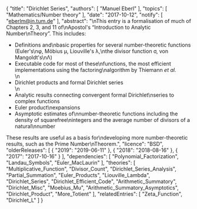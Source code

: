 {
    "title": "Dirichlet Series",
    "authors": [
        "Manuel Eberl"
    ],
    "topics": [
        "Mathematics/Number theory"
    ],
    "date": "2017-10-12",
    "notify": [
        "eberlm@in.tum.de"
    ],
    "abstract": "\nThis entry is a formalisation of much of Chapters 2, 3, and 11 of\nApostol's &ldquo;Introduction to Analytic Number\nTheory&rdquo;. This includes: <ul> <li>Definitions and\nbasic properties for several number-theoretic functions (Euler's\n&phi;, M&ouml;bius &mu;, Liouville's &lambda;,\nthe divisor function &sigma;, von Mangoldt's\n&Lambda;)</li> <li>Executable code for most of these\nfunctions, the most efficient implementations using the factoring\nalgorithm by Thiemann <i>et al.</i></li>\n<li>Dirichlet products and formal Dirichlet series</li>\n<li>Analytic results connecting convergent formal Dirichlet\nseries to complex functions</li> <li>Euler product\nexpansions</li> <li>Asymptotic estimates of\nnumber-theoretic functions including the density of squarefree\nintegers and the average number of divisors of a natural\nnumber</li> </ul> These results are useful as a basis for\ndeveloping more number-theoretic results, such as the Prime Number\nTheorem.",
    "licence": "BSD",
    "olderReleases": [
        {
            "2019": "2019-06-11"
        },
        {
            "2018": "2018-08-16"
        },
        {
            "2017": "2017-10-16"
        }
    ],
    "dependencies": [
        "Polynomial_Factorization",
        "Landau_Symbols",
        "Euler_MacLaurin"
    ],
    "theories": [
        "Multiplicative_Function",
        "Divisor_Count",
        "Dirichlet_Series_Analysis",
        "Partial_Summation",
        "Euler_Products",
        "Liouville_Lambda",
        "Dirichlet_Series",
        "Dirichlet_Efficient_Code",
        "Arithmetic_Summatory",
        "Dirichlet_Misc",
        "Moebius_Mu",
        "Arithmetic_Summatory_Asymptotics",
        "Dirichlet_Product",
        "More_Totient"
    ],
    "relatedEntries": [
        "Zeta_Function",
        "Dirichlet_L"
    ]
}